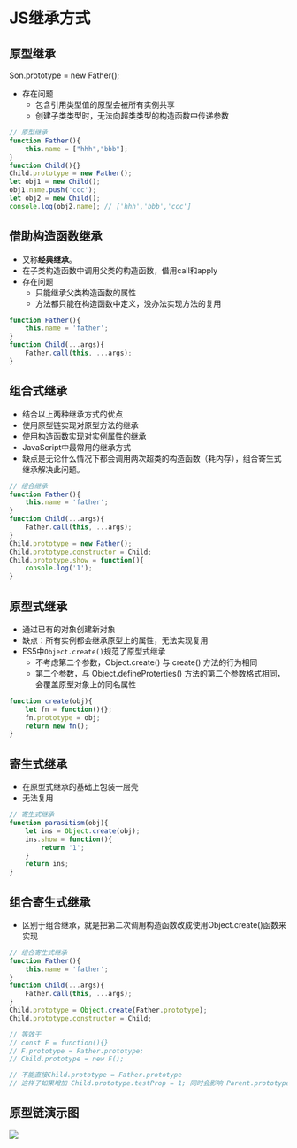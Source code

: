# JS继承方式

## 原型继承

Son.prototype = new Father();

- 存在问题
	- 包含引用类型值的原型会被所有实例共享
	- 创建子类类型时，无法向超类类型的构造函数中传递参数

```js
// 原型继承
function Father(){
    this.name = ["hhh","bbb"];
}
function Child(){}
Child.prototype = new Father();
let obj1 = new Child();
obj1.name.push('ccc');
let obj2 = new Child();
console.log(obj2.name); // ['hhh','bbb','ccc']
```

## 借助构造函数继承

- 又称**经典继承**。
- 在子类构造函数中调用父类的构造函数，借用call和apply
- 存在问题
	- 只能继承父类构造函数的属性
	- 方法都只能在构造函数中定义，没办法实现方法的复用

```js
function Father(){
    this.name = 'father';
}
function Child(...args){
    Father.call(this, ...args);
}
```

## 组合式继承

- 结合以上两种继承方式的优点
- 使用原型链实现对原型方法的继承
- 使用构造函数实现对实例属性的继承
- JavaScript中最常用的继承方式
- 缺点是无论什么情况下都会调用两次超类的构造函数（耗内存），组合寄生式继承解决此问题。

```js
// 组合继承
function Father(){
    this.name = 'father';
}
function Child(...args){
    Father.call(this, ...args);
}
Child.prototype = new Father();
Child.prototype.constructor = Child;
Child.prototype.show = function(){
    console.log('1');
}
```

## 原型式继承

- 通过已有的对象创建新对象
- 缺点：所有实例都会继承原型上的属性，无法实现复用
- ES5中`Object.create()`规范了原型式继承
	- 不考虑第二个参数，Object.create() 与 create() 方法的行为相同
	- 第二个参数，与 Object.defineProterties() 方法的第二个参数格式相同，会覆盖原型对象上的同名属性

```js
function create(obj){
    let fn = function(){};
    fn.prototype = obj;
    return new fn();
}
```

## 寄生式继承

- 在原型式继承的基础上包装一层壳
- 无法复用

```js
// 寄生式继承
function parasitism(obj){
    let ins = Object.create(obj);
    ins.show = function(){
        return '1';
    }
    return ins;
}
```

## 组合寄生式继承

- 区别于组合继承，就是把第二次调用构造函数改成使用Object.create()函数来实现

```js
// 组合寄生式继承
function Father(){
    this.name = 'father';
}
function Child(...args){
    Father.call(this, ...args);
}
Child.prototype = Object.create(Father.prototype);
Child.prototype.constructor = Child;

// 等效于
// const F = function(){}
// F.prototype = Father.prototype;
// Child.prototype = new F();

// 不能直接Child.prototype = Father.prototype
// 这样子如果增加 Child.prototype.testProp = 1; 同时会影响 Parent.prototype 。
```

## 原型链演示图

![](https://cdn.jsdelivr.net/gh/Merlin218/image-storage/picGo/202203232325870.png)
